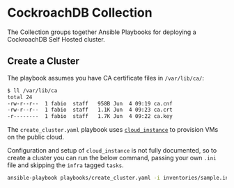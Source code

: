 # CockroachDB Collection

The Collection groups together Ansible Playbooks for deploying a CockroachDB Self Hosted cluster.

## Create a Cluster

The playbook assumes you have CA certificate files in `/var/lib/ca/`:

```bash
$ ll /var/lib/ca
total 24
-rw-r--r--  1 fabio  staff   958B Jun  4 09:19 ca.cnf
-rw-r--r--  1 fabio  staff   1.1K Jun  4 09:23 ca.crt
-r--------  1 fabio  staff   1.7K Jun  4 09:22 ca.key
```

The `create_cluster.yaml` playbook uses [`cloud_instance`](https://github.com/fabiog1901/cloud_instance) to provision VMs on the public cloud.

Configuration and setup of `cloud_instance` is not fully documented, so to create a cluster
you can run the below command, passing your own `.ini` file and skipping the `infra` tagged `tasks`.

```bash
ansible-playbook playbooks/create_cluster.yaml -i inventories/sample.ini --skip-tags infra -e @deployments/sample.yaml
```
